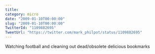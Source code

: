 ```yaml
---
title: 
category: micro
date: "2009-01-10T00:00:00"
slug: "2009-01-10T00:00:00"
TwitterId: "1109882695"
TweetUrl: "https://twitter.com/mark_philpot/status/1109882695"
---
```


Watching football and cleaning out dead/obsolete delicious bookmarks
